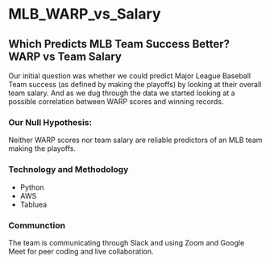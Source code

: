 # MLB_WARP_vs_Salary

## Which Predicts MLB Team Success Better? WARP vs Team Salary

Our initial question was whether we could predict Major League Baseball Team success (as defined by making the playoffs) by looking at their overall team salary. And as we dug through the data we started looking at a possible correlation between WARP scores and winning records.

### Our Null Hypothesis: 
Neither WARP scores nor team salary are reliable predictors of an MLB team making the playoffs.

### Technology and Methodology
- Python
- AWS
- Tabluea

### Communction
The team is communicating through Slack and using Zoom and Google Meet for peer coding and live collaboration.

